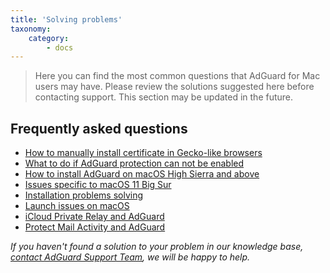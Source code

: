 ```yaml
---
title: 'Solving problems'
taxonomy:
    category:
        - docs
---
```


>Here you can find the most common questions that AdGuard for Mac users may have. Please review the solutions suggested here before contacting support. 
>This section may be updated in the future. 

## Frequently asked questions
 * [How to manually install certificate in Gecko-like browsers](https://kb.adguard.com/en/macos/solving-problems/install-cert)
 * [What to do if AdGuard protection can not be enabled](https://kb.adguard.com/en/macos/solving-problems/protection-cannot-be-enabled)
 * [How to install AdGuard on macOS High Sierra and above](https://kb.adguard.com/en/macos/solving-problems/high-sierra-compatibility)
 * [Issues specific to macOS 11 Big Sur](https://kb.adguard.com/en/macos/solving-problems/big-sur-issues)
 * [Installation problems solving](https://kb.adguard.com/en/macos/solving-problems/installation-issues)
 * [Launch issues on macOS](https://kb.adguard.com/en/macos/solving-problems/launch-issues)
 * [iCloud Private Relay and AdGuard](https://kb.adguard.com/en/macos/solving-problems/icloud-private-relay)
 * [Protect Mail Activity and AdGuard](https://kb.adguard.com/en/macos/solving-problems/protect-mail-activity)

*If you haven't found a solution to your problem in our knowledge base, [contact AdGuard Support Team](http://kb.adguard.com/en/technical-support), we will be happy to help.*
